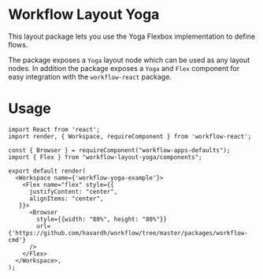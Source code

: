 # Workflow Layout Yoga

This layout package lets you use the Yoga Flexbox implementation to define flows.

The package exposes a `Yoga` layout node which can be used as any layout nodes.
In addition the package exposes a `Yoga` and `Flex` component for easy
integration with the `workflow-react` package.

# Usage

```
import React from 'react';
import render, { Workspace, requireComponent } from 'workflow-react';

const { Browser } = requireComponent("workflow-apps-defaults");
import { Flex } from "workflow-layout-yoga/components";

export default render(
  <Workspace name={'workflow-yoga-example'}>
    <Flex name="flex" style={{
      justifyContent: "center",
      alignItems: "center",
   }}>
      <Browser
        style={{width: "80%", height: "80%"}}
        url={'https://github.com/havardh/workflow/tree/master/packages/workflow-cmd'}
      />
    </Flex>
  </Workspace>,
);
```
